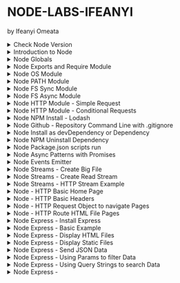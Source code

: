 # NODE-LABS-IFEANYI
by Ifeanyi Omeata

<details>
  <summary>Check Node Version</summary>

  ### Confirm Node Version
  
  ```
  node --version
  ```

</details>

<details>
  <summary>Introduction to Node</summary>

  ### node\myapp\app.js:

  ```js
  const amount = 100;
  
  if (amount < 100) {
    console.log("small number");
  } else {
    console.log("large number");
  }
  
  console.log("hey it's my first node app");
  ```

  ```
  node app.js
  ```

  ![image](https://github.com/user-attachments/assets/53dab7a3-7c26-42bf-b911-c4065cd9822a)

</details>

<details>
  <summary>Node Globals</summary>

  ### node\myapp\app.js:

  ```js
  // GLOBALS  - NO WINDOW !!!!
  
  // __dirname  - path to current directory
  // __filename - file name
  // require    - function to use modules (CommonJS)
  // module     - info about current module (file)
  // process    - info about env where the program is being executed
  
  console.log(__dirname);
  console.log(__filename);
  setInterval(() => {
    console.log("hello world");
  }, 1000);
  ```

  ```
  node app.js
  ```

  ![image](https://github.com/user-attachments/assets/1010ee5c-0425-4909-8379-df1cdd9e25f7)

</details>

<details>
  <summary>Node Exports and Require Module </summary>

  ### node\myapp\app.js:

  ```js
  // CommonJS, every file is module (by default)
  // Modules - Encapsulated Code (only share minimum)
  
  const sayHi = require("./data/func");
  const students = require("./data/data");
  const { names, singlePerson } = require("./data/data");
  
  sayHi("Susan");
  sayHi(students.john);
  sayHi(students.peter);
  sayHi(singlePerson.name);
  sayHi(names[0]);
  ```

  ### node\myapp\data\data.js:

  ```js
  // local
  const secret = "SUPER SECRET";
  // share
  const john = "John";
  const peter = "Peter";
  
  const person = {
    name: "Bob",
  };
  
  module.exports = { john, peter };
  module.exports.singlePerson = person;
  module.exports.names = ["James", "John", "Jane"];
  ```

  ### node\myapp\data\func.js:

  ```js
  const sayHi = (name) => {
    console.log(`Hello there, ${name}`);
  };
  
  // export default
  module.exports = sayHi;
  ```

  ![image](https://github.com/user-attachments/assets/57237c99-f617-4ac1-a805-f40400a72a06)

</details>

<details>
  <summary>Node OS Module </summary>

  ### node\myapp\app.js:

  ```js
  const os = require("os");
  
  // info about current user
  const user = os.userInfo();
  console.log("User Info: ", user);
  
  // method returns the system uptime in seconds
  console.log("System Uptime: ", `The System Uptime is ${os.uptime()} seconds`);
  
  const currentOS = {
    name: os.type(),
    release: os.release(),
    totalMem: os.totalmem(),
    freeMem: os.freemem(),
  };
  
  console.log("Current OS: ", currentOS);
  ```

  ```
  node app.js
  ```

  ![image](https://github.com/user-attachments/assets/20c0a217-d187-40db-9e9d-da879a135094)

</details>

<details>
  <summary>Node PATH Module </summary>

  ### node\myapp\app.js:

  ```js
  const path = require("path");
  console.log(path.sep);
  
  const filePath = path.join("/data/", "subfolder", "test.txt");
  console.log(filePath);
  
  const base = path.basename(filePath);
  console.log(base);
  
  const absolute = path.resolve(__dirname, "data", "subfolder", "test.txt");
  console.log(absolute);
  ```

  ```
  node app.js
  ```

  ![image](https://github.com/user-attachments/assets/8b849de5-b122-4014-b9c5-55b2b275b293)

</details>

<details>
  <summary>Node FS Sync Module </summary>

  ### node\myapp\app.js:

  ```js
  const { readFileSync, writeFileSync } = require("fs");
  console.log("start");
  
  const first = readFileSync("./data/content/first.txt", "utf8");
  const second = readFileSync("./data/content/second.txt", "utf8");
  console.log(first, second);
  
  writeFileSync(
    "./data/content/result-sync.txt",
    `Here is the result : ${first}, ${second}`,
    { flag: "a" }
  );
  
  console.log("done with this task");
  console.log("starting the next one");
  ```

  ```
  node app.js
  ```

  ![image](https://github.com/user-attachments/assets/4023b159-1766-4e28-bab3-5a2092c06556)

  ![image](https://github.com/user-attachments/assets/7c5aa4d6-719f-498d-b55e-3f698a5c5f27)

</details>

<details>
  <summary>Node FS Async Module </summary>

  ### node\myapp\app.js:

  ```js
  const { readFile, writeFile } = require("fs");
  
  console.log("start");
  
  readFile("./data/content/first.txt", "utf8", (err, result) => {
    if (err) {
      console.log(err);
      return;
    }
    const first = result;
  
    readFile("./data/content/second.txt", "utf8", (err, result) => {
      if (err) {
        console.log(err);
        return;
      }
      const second = result;
  
      writeFile(
        "./data/content/result-async.txt",
        `Here is the result : ${first}, ${second}`,
        (err, result) => {
          if (err) {
            console.log(err);
            return;
          }
          console.log("done with this task");
        }
      );
    });
  });
  
  console.log("starting next task");
  ```

  # OR

  ```js
  const { readFile, writeFile } = require("fs/promises");
  
  const start = async () => {
    try {
      console.log("start");
      const first = await readFile("./data/content/first.txt", "utf8");
      const second = await readFile("./data/content/second.txt", "utf8");
      await writeFile(
        "./data/content/result-async.txt",
        `Here is the result : ${first}, ${second}`
      );
      console.log("done with this task");
    } catch (err) {
      console.log(err);
    }
    console.log("starting next task");
  };
  
  start();
  ```

  ![image](https://github.com/user-attachments/assets/24925146-f113-4bb3-9b6e-f13d9867290f)

  ![image](https://github.com/user-attachments/assets/5be77fca-b9d1-47a8-adfc-58225a3c0849)

</details>

<details>
  <summary>Node HTTP Module - Simple Request </summary>

  ### node\myapp\app.js:

  ```js
  const http = require("http");
  
  const server = http.createServer((req, res) => {
    console.log("Request Method: ", req.method);
    console.log("Request URL: ", req.url);
    console.log("Request Path: ", req.path);
    console.log("Request Query: ", req.query);
    console.log("Request Params: ", req.params);
    console.log("Request Headers: ", req.headers);
    console.log("Request Body: ", req.body);
    console.log("Request Status Code: ", req.statusCode);
    console.log("Request Status Message: ", req.statusMessage);
  
    res.write("Welcome to our home page");
    res.end();
  });
  
  server.listen(5000);
  ```

  ```
  node app.js
  ```

  ![image](https://github.com/user-attachments/assets/e8648d38-0a03-4c1c-a231-c9cc5a0657ce)
  
  ![image](https://github.com/user-attachments/assets/46a8267b-4e8a-41c5-acbb-80c8385c75ee)

</details>

<details>
  <summary>Node HTTP Module - Conditional Requests </summary>

  ### node\myapp\app.js:

  ```js
  const http = require("http");
  
  const server = http.createServer((req, res) => {
    if (req.url === "/") {
      res.end("Welcome to our home page");
      return;
    }
    if (req.url === "/about") {
      res.end("Here is our short history");
      return;
    }
    res.end(`
      <h1>Oops!</h1>
    <p>We can't seem to find the page you are looking for</p>
    <a href="/">back home</a>
      `);
  
    // OR
    // ###################################
    // ###################################
    // if (req.url === "/") {
    //   res.end("Welcome to our home page");
    // } else if (req.url === "/about") {
    //   res.end("Here is our short history");
    // } else {
    //   res.end(`
    //   <h1>Oops!</h1>
    //   <p>We can't seem to find the page you are looking for</p>
    //   <a href="/">back home</a>
    //   `);
    // }
  });
  
  server.listen(5000, () => {
    console.log("Server is listening on port 5000...");
  });
  ```

  ```
  node app.js
  ```

  ![image](https://github.com/user-attachments/assets/f031aac8-1260-4cad-9b2e-d1dd6a34d3e9)
  
  ![image](https://github.com/user-attachments/assets/ae374dd2-c090-4d70-b736-520b3853c74e)

  ![image](https://github.com/user-attachments/assets/c2573757-b812-43cb-9d5d-e2d5e759585d)

  ![image](https://github.com/user-attachments/assets/afc2b2ea-7ba0-499e-b0e9-dbc45584f028)

</details>

<details>
  <summary>Node NPM Install - Lodash </summary>

  ```js
  // npm - global command, comes with node
  // npm --version

  // local dependency - use it only in this particular project
  // npm i <packagename>

  // global dependency - use it in any project
  // npm install -g <packageName>
  // sudo npm install -g <packageName> (mac)

  // package.json - manifest file (stores important info abvout project/package)
  // manual approach (create package.json in the root, create properties etc)
  // npm init (step by step, press enter to skip)
  // npm init -y (everything default)
  ```

  ```
  npm init -y
  npm i lodash
  ```

  ### node\myapp\package.json:

  ```json
  {
    "name": "myapp",
    "version": "1.0.0",
    "description": "myapp",
    "main": "app.js",
    "scripts": {
      "test": "echo \"Error: no test specified\" && exit 1"
    },
    "author": "",
    "license": "ISC",
    "dependencies": {
      "lodash": "^4.17.21"
    }
  }
  ```

  ### node\myapp\app.js:

  ```js
  const http = require("http");
  const _ = require("lodash");
  
  const items = [1, [2, [3, [4]]]];
  const newItems = _.flattenDeep(items);
  console.log(newItems);
  
  const server = http.createServer((req, res) => {
    if (req.url === "/") {
      res.end("Welcome to our home page");
      return;
    }
    if (req.url === "/about") {
      res.end("Here is our short history");
      return;
    }
    res.end(`
      <h1>Oops!</h1>
    <p>We can't seem to find the page you are looking for</p>
    <a href="/">back home</a>
      `);
  });
  
  server.listen(5000, () => {
    console.log("Server is listening on port 5000...");
  });
  ```

  ![image](https://github.com/user-attachments/assets/8b9cbbef-0fbf-44cd-b53a-8ad4e30a1954)

</details>

<details>
  <summary>Node Github - Repository Command Line with .gitignore</summary>

  ### .gitignore:

  ```
  /node_modules
  ```

  ### create a new repository on the command line:

  ```
  echo "# node-tutorial" >>> README.md
  git init
  git add README.md / git add .
  git commit -m "first commit"
  git branch -M main
  git remote add origin git@github.com: ifeanyi-omeata/node-tut.git
  git push -u origin main
  ```

  ### push an existing repository from the command line:

  ```
  git remote add origin git@github.com: ifeanyi-omeata/node-tut.git
  git branch -M main
  git push -u origin main
  ```

</details>

<details>
  <summary>Node Install as devDependency or Dependency </summary>

  ### Install Nodemon as Dependency:

  ```
  npm i nodemon
  ```

  ### Install Nodemon as devDependency:

  ```
  npm i nodemon -D
  npm i nodemon --save-dev
  ```

  ### node\myapp\package.json:

  ```json
  {
    "name": "myapp",
    "version": "1.0.0",
    "description": "myapp",
    "main": "app.js",
    "scripts": {
      "test": "echo \"Error: no test specified\" && exit 1"
    },
    "author": "",
    "license": "ISC",
    "dependencies": {
      "lodash": "^4.17.21"
    },
    "devDependencies": {
      "nodemon": "^3.1.10"
    }
  }
  ```

</details>

<details>
  <summary>Node NPM Uninstall Dependency </summary>

  ```
  npm uninstall bootstrap
  ```

  OR

  - [ ] Delete node_modules Folder
  - [ ] Delete package-lock.json File
  - [ ] Remove Bootstrap dependency ("bootstrap": "^4.6.0") from package.json
  - [ ] Run "npm install"

</details>


<details>
  <summary>Node Package.json scripts run </summary>
  
  ### node\myapp\package.json:

  ```json
  {
    "name": "myapp",
    "version": "1.0.0",
    "description": "myapp",
    "main": "app.js",
    "scripts": {
      "start": "node app.js",
      "dev": "nodemon app.js",
      "test": "echo \"Error: no test specified\" && exit 1"
    },
    "author": "",
    "license": "ISC",
    "dependencies": {
      "lodash": "^4.17.21"
    },
    "devDependencies": {
      "nodemon": "^3.1.10"
    }
  }
  ```

  ### Run Script Command:

  ```
  npm run dev
  ```

  ### node\myapp\app.js:

  ```js
  const http = require("http");
  const _ = require("lodash");
  
  const items = [1, [2, [3, [4]]]];
  const newItems = _.flattenDeep(items);
  console.log(newItems);
  
  const server = http.createServer((req, res) => {
    if (req.url === "/") {
      res.end("WELCOME TO OUR HOME PAGE!!!");
      return;
    }
    if (req.url === "/about") {
      res.end("Here is our short history");
      return;
    }
    res.end(`
      <h1>Oops!</h1>
    <p>We can't seem to find the page you are looking for</p>
    <a href="/">back home</a>
      `);
  });
  
  server.listen(5000, () => {
    console.log("Server is listening on port 5000...");
  });
  ```

  ![image](https://github.com/user-attachments/assets/6a6984e8-88d0-4c25-a2ca-dc0bfd879ff6)

  ![image](https://github.com/user-attachments/assets/1d555468-951b-4e53-8756-dd8953c2f19c)

</details>

<details>
  <summary>Node Async Patterns with Promises </summary>

  ### 1-node\myapp\app.js:

  ```js
  const { readFile } = require("fs");

  readFile("./data/content/first.txt", "utf8", (err, data) => {
    if (err) {
      console.log(err);
      return;
    } else {
      console.log(data);
      return;
    }
  });
  ```

  ![image](https://github.com/user-attachments/assets/7d6a76c8-0c7c-462f-a61f-7bececa15cea)

  ### 2-node\myapp\app.js:

  ```js
  const { readFile } = require("fs");

  const getText = (path) => {
    return new Promise((resolve, reject) => {
      readFile(path, "utf8", (err, data) => {
        if (err) {
          reject(err);
          return;
        } else {
          resolve(data);
          return;
        }
      });
    });
  };
  
  getText("./data/content/first.txt")
    .then((result) => console.log(result))
    .catch((err) => console.log(err));
  ```

  ![image](https://github.com/user-attachments/assets/f75a5ac1-69aa-447a-a26a-6cf2a8be1cae)

  ### 3-node\myapp\app.js:

  ```js
  const { readFile } = require("fs");
  
  const getText = (path) => {
    return new Promise((resolve, reject) => {
      readFile(path, "utf8", (err, data) => {
        if (err) {
          reject(err);
          return;
        } else {
          resolve(data);
          return;
        }
      });
    });
  };
  
  const start = async () => {
    try {
      const first = await getText("./data/content/first.txt");
      const second = await getText("./data/content/second.txt");
      console.log(first, second);
    } catch (error) {
      console.log(error);
    }
  };
  
  start();
  ```

  ![image](https://github.com/user-attachments/assets/4a0c84bc-4de9-466a-bb88-7231bbbdbb5f)

  ### 4-node\myapp\app.js:

  ```js
  // const { readFile, writeFile } = require("fs");
  // const util = require('util')
  // const readFilePromise = util.promisify(readFile)
  // const writeFilePromise = util.promisify(writeFile)
  
  const { readFile, writeFile } = require("fs/promises");
  
  const start = async () => {
    try {
      const first = await readFile("./data/content/first.txt", "utf8");
      const second = await readFile("./data/content/second.txt", "utf8");
      await writeFile(
        "./data/content/result-mind-grenade.txt",
        `THIS IS AWESOME : ${first} ${second}`,
        { flag: "a" }
      );
      console.log(first, second);
    } catch (error) {
      console.log(error);
    }
  };
  
  start();
  ```

  ![image](https://github.com/user-attachments/assets/cafd8b76-0651-4f2e-8156-17a5760406a4)

  ![image](https://github.com/user-attachments/assets/d3b9cf33-d2f8-4bae-af3e-c879cc214367)

</details>

<details>
  <summary>Node Events Emitter </summary>

  ### node\myapp\app.js:

  ```js
  const EventEmitter = require("events");
  
  const customEmitter = new EventEmitter();
  
  customEmitter.on("response", () => {
    console.log("data collection started");
  });
  
  customEmitter.on("response", (name, id) => {
    console.log(
      `data recieved user ${name || "unknown"} with id:${id || "unknown"}`
    );
  });
  
  customEmitter.on("response", () => {
    console.log("data collection ended");
  });
  
  customEmitter.emit("response");
  customEmitter.emit("response", "john", 34);
  customEmitter.emit("response", "peter", 34);
  ```

  ![image](https://github.com/user-attachments/assets/bbcf5adf-c5fa-4f8d-bb86-426b9747b2a6)

  ### node\myapp\app.js:

  ```js
  const http = require('http')
  
  // const server = http.createServer((req, res) => {
  //   res.end('Welcome')
  // })
  
  // Using Event Emitter API
  const server = http.createServer()
  // emits request event
  // subcribe to it / listen for it / respond to it
  server.on('request', (req, res) => {
    res.end('Welcome')
  })
  
  server.listen(5000)
  ```

</details>

<details>
  <summary>Node Streams - Create Big File </summary>

  ### node\myapp\app.js:

  ```js
  const { writeFileSync } = require("fs");
  for (let i = 0; i < 100000; i++) {
    writeFileSync("./data/content/big.txt", `hello world ${i}\n`, { flag: "a" });
  }
  ```

  ![image](https://github.com/user-attachments/assets/5b89625d-3e96-438b-8388-6c509835af02)

</details>

<details>
  <summary>Node Streams - Create Read Stream </summary>

  ### node\myapp\app.js:

  ```js
  const { createReadStream } = require("fs");
  
  // default 64kb
  // last buffer - remainder
  // highWaterMark - control size
  // const stream = createReadStream('./content/big.txt', { highWaterMark: 90000 })
  // const stream = createReadStream('../content/big.txt', { encoding: 'utf8' })
  const stream = createReadStream("./data/content/big.txt", {
    highWaterMark: 90000,
    encoding: "utf8",
  });
  
  stream.on("data", (result) => {
    console.log(result);
  });
  stream.on("error", (err) => console.log(err));
  ```

  ![image](https://github.com/user-attachments/assets/a100602a-4ec7-461e-a257-0db55202878c)

</details>

<details>
  <summary>Node Streams - HTTP Stream Example </summary>

  ### node\myapp\app.js:

  ```js
  var http = require("http");
  var fs = require("fs");
  
  http
    .createServer(function (req, res) {
      // const text = fs.readFileSync('./content/big.txt', 'utf8')
      // res.end(text)
      const fileStream = fs.createReadStream("./data/content/big.txt", "utf8");
      fileStream.on("open", () => {
        fileStream.pipe(res);
      });
      fileStream.on("error", (err) => {
        res.end(err);
      });
    })
    .listen(5000);
  ```

  ![image](https://github.com/user-attachments/assets/e7f875b5-570a-4a36-8ea6-a6800da36319)

  ![image](https://github.com/user-attachments/assets/26a6d9a9-4604-4c22-9b2a-2c0ea8955d01)

</details>

<details>
  <summary>Node - HTTP Basic Home Page </summary>

  ### node\myapp\app.js:

  ```js
  const http = require("http");
  
  const server = http.createServer((req, res) => {
    console.log("User accessed the home page");
    res.end("<h1>Home Page</h1>");
  });
  
  server.listen(5000, () => {
    console.log("Server is running on port 5000");
  });
  ```

  ![image](https://github.com/user-attachments/assets/a1311098-7bce-43ed-b27b-03e39faa7725)

  ![image](https://github.com/user-attachments/assets/7d504b67-5d9f-4f50-b30e-a66d61dcb328)

</details>

<details>
  <summary>Node - HTTP Basic Headers </summary>

  ### node\myapp\app.js:

  ```js
  const http = require("http");
  
  const server = http.createServer((req, res) => {
    res.writeHead(200, { "Content-Type": "text/html" });
    res.write("<h1>Home Page</h1>");
    res.end();
  });
  
  server.listen(5000, () => {
    console.log("Server is running on port 5000");
  });
  ```

  ![image](https://github.com/user-attachments/assets/fb9bdfcc-4a61-4f70-9eea-dae06f49a9f5)

  ![image](https://github.com/user-attachments/assets/6178f99c-8c76-46e9-96e8-1f89000f2647)

</details>

<details>
  <summary>Node - HTTP Request Object to navigate Pages </summary>

  ### node\myapp\app.js:

  ```js
  const http = require("http");
  
  const server = http.createServer((req, res) => {
    const url = req.url;
    const method = req.method;
    console.log(url, method);
  
    if (url === "/") {
      // home page
      res.writeHead(200, { "Content-Type": "text/html" });
      res.write("<h1>Home Page</h1>");
      res.end();
    } else if (url === "/about") {
      // about page
      res.writeHead(200, { "Content-Type": "text/html" });
      res.write("<h1>About Page</h1>");
      res.end();
    } else {
      // 404 page
      res.writeHead(404, { "Content-Type": "text/html" });
      res.write("<h1>404 | Page not found</h1>");
      res.end();
    }
  });
  
  server.listen(5000, () => {
    console.log("Server is running on port 5000");
  });
  ```

  ![image](https://github.com/user-attachments/assets/8889105e-be8c-437f-be14-da8acbe9a9da)
  ![image](https://github.com/user-attachments/assets/e01edb42-2b16-4758-8dcd-3f1eaef7b1db)
  ![image](https://github.com/user-attachments/assets/e54f4533-b338-4cbe-abf6-0f5f2f42c166)
  ![image](https://github.com/user-attachments/assets/0d21dfa3-8727-42cf-9892-6a1729abfa7d)

</details>

<details>
  <summary>Node - HTTP Route HTML File Pages </summary>

  ### node\myexpressapp\app.js

  ```js
  const http = require("http");
  const { readFileSync } = require("fs");
  
  // get all files
  const homePage = readFileSync("./pages/index.html");
  const aboutPage = readFileSync("./pages/about.html");
  // const styles = readFileSync("./navbar-app/styles.css");
  // const logo = readFileSync("./navbar-app/logo.svg");
  // const browserIcon = readFileSync("./navbar-app/browser-app-512x512.png");
  
  const server = http.createServer((req, res) => {
    const url = req.url;
    const method = req.method;
    console.log(url, method);
  
    if (url === "/") {
      // home page
      res.writeHead(200, { "Content-Type": "text/html" });
      res.write(homePage);
      res.end();
    } else if (url === "/about") {
      // about page
      res.writeHead(200, { "Content-Type": "text/html" });
      res.write(aboutPage);
      res.end();
    } else {
      // 404 page
      res.writeHead(404, { "Content-Type": "text/html" });
      res.write("<h1>404 | Page not found</h1>");
      res.end();
    }
  });
  
  server.listen(5000, () => {
    console.log("Server is running on port 5000");
  });
  ```

  ### node\myexpressapp\pages\index.html
  
  ```html
  <!DOCTYPE html>
  <html lang="en">
    <head>
      <meta charset="UTF-8" />
      <meta http-equiv="X-UA-Compatible" content="IE=edge" />
      <meta name="viewport" content="width=device-width, initial-scale=1.0" />
      <title>Home Page</title>
    </head>
    <body>
      <h1>Home Page</h1>
      <a href="/about">Go to About</a>
    </body>
  </html>
  ```

  ### node\myexpressapp\pages\about.html
  
  ```html
  <!DOCTYPE html>
  <html lang="en">
    <head>
      <meta charset="UTF-8" />
      <meta http-equiv="X-UA-Compatible" content="IE=edge" />
      <meta name="viewport" content="width=device-width, initial-scale=1.0" />
      <title>About Page</title>
    </head>
    <body>
      <h1>About Page</h1>
      <a href="/">Go to Home</a>
    </body>
  </html>
  ```

  ![image](https://github.com/user-attachments/assets/7a31de36-0d0a-4963-91c7-3ee3958b7a91)
  ![image](https://github.com/user-attachments/assets/38b04870-509a-4bca-9445-2ba284903606)
  ![image](https://github.com/user-attachments/assets/1d6b4da9-f727-4181-a19d-191a40a516f5)

</details>

<details>
  <summary>Node Express - Install Express </summary>

  ```
  npm install express
  npm install express@4.17.1
  npm install express@4.17.1 --save
  ```

  ### node\myexpressapp\package.json

  ```json
  {
    "name": "myexpressapp",
    "version": "1.0.0",
    "main": "app.js",
    "scripts": {
      "test": "echo \"Error: no test specified\" && exit 1",
      "start": "nodemon app.js"
    },
    "author": "",
    "license": "ISC",
    "description": "",
    "devDependencies": {
      "nodemon": "^3.1.10"
    },
    "dependencies": {
      "express": "^5.1.0"
    }
  }
  ```

</details>

<details>
  <summary>Node Express - Basic Example </summary>

  ### node\myexpressapp\app.js

  ```js
  const express = require("express");
  const app = express();
  const port = 5000;
  
  app.get("/", (req, res) => {
    console.log("user hit the Home Page");
    res.status(200).send("Home Page");
  });
  
  app.get("/about", (req, res) => {
    console.log("user hit the About Page");
    res.status(200).send("About Page");
  });
  
  app.all("/*path", (req, res) => {
    res.status(404).send("<h1>404 | Resource not found</h1>");
  });
  
  app.listen(port, () => {
    console.log(`server is listening on port ${port}...`);
  });
  
  // app.get
  // app.post
  // app.put
  // app.delete
  // app.all
  // app.use
  // app.listen
  ```

  ![image](https://github.com/user-attachments/assets/ae4a2228-d51b-4267-8dd3-5e4b9004558a)

</details>

<details>
  <summary>Node Express - Display HTML Files </summary>

  ### node\myexpressapp\app.js

  ```js
  const path = require("path");
  const express = require("express");
  const app = express();
  const port = 5000;
  
  app.get("/", (req, res) => {
    console.log("user hit the Home Page");
    res.status(200).sendFile(path.resolve(__dirname, "./pages/index.html"));
    // res.status(200).sendFile(path.join(__dirname, "./pages/index.html"));
  });
  
  app.get("/about", (req, res) => {
    console.log("user hit the About Page");
    res.status(200).sendFile(path.resolve(__dirname, "./pages/about.html"));
  });
  
  app.all("/*path", (req, res) => {
    res.status(404).send("<h1>404 | Resource not found</h1>");
  });
  
  app.listen(port, () => {
    console.log(`server is listening on port ${port}...`);
  });
  ```

  ### node\myexpressapp\pages\index.html
  
  ```html
  <!DOCTYPE html>
  <html lang="en">
    <head>
      <meta charset="UTF-8" />
      <meta http-equiv="X-UA-Compatible" content="IE=edge" />
      <meta name="viewport" content="width=device-width, initial-scale=1.0" />
      <title>Home Page</title>
    </head>
    <body>
      <h1>Home Page</h1>
      <a href="/about">Go to About</a>
    </body>
  </html>
  ```

  ### node\myexpressapp\pages\about.html
  
  ```html
  <!DOCTYPE html>
  <html lang="en">
    <head>
      <meta charset="UTF-8" />
      <meta http-equiv="X-UA-Compatible" content="IE=edge" />
      <meta name="viewport" content="width=device-width, initial-scale=1.0" />
      <title>About Page</title>
    </head>
    <body>
      <h1>About Page</h1>
      <a href="/">Go to Home</a>
    </body>
  </html>
  ```

  ![image](https://github.com/user-attachments/assets/8a825200-1c07-45b0-8eb5-a9cdd83212da)
  ![image](https://github.com/user-attachments/assets/cdd7e015-58d7-467a-aa1d-b4b46185007e)
  ![image](https://github.com/user-attachments/assets/fdedfdec-8a1a-4d4e-a057-2aaee0fa41ca)

</details>

<details>
  <summary>Node Express - Display Static Files </summary>

  ### node\myexpressapp\app.js

  ```js
  const express = require("express");
  const app = express();
  const path = require("path");
  const port = 5000;
  
  //Serve static files middleware
  app.use(express.static("./public"));
  
  app.get("/", (req, res) => {
    console.log("user hit the Home Page");
    res.status(200).sendFile(path.resolve(__dirname, "./pages/index.html"));
    // res.status(200).sendFile(path.join(__dirname, "./pages/index.html"));
  });
  
  app.get("/about", (req, res) => {
    console.log("user hit the About Page");
    res.status(200).sendFile(path.resolve(__dirname, "./pages/about.html"));
  });
  
  app.all("/*path", (req, res) => {
    res.status(404).send("<h1>404 | Resource not found</h1>");
  });
  
  app.listen(port, () => {
    console.log(`server is listening on port ${port}...`);
  });
  ```

  ### node\myexpressapp\public\styles.css
  
  ```css
  .btn {
      background-color: red;
      color: white;
      padding: 10px 20px;
      border: none;
      border-radius: 5px;
      cursor: pointer;
  }
  
  .btn:hover {
      background-color: black;
  }
  
  .btn-link {
      text-decoration: none;
      color: white;
  }
  
  .btn-link:hover {
      color: white;
  }
  ```

  ### node\myexpressapp\public\app.js
  
  ```js
  const portfolio = document.querySelector("#portfolio");
  const portfolioName = portfolio.textContent;
  
  portfolio.addEventListener("click", () => {
    alert(`${portfolioName} button clicked`);
  });
  ```

  ### node\myexpressapp\pages\index.html
  
  ```html
  <!DOCTYPE html>
  <html lang="en">
    <head>
      <meta charset="UTF-8" />
      <meta http-equiv="X-UA-Compatible" content="IE=edge" />
      <meta name="viewport" content="width=device-width, initial-scale=1.0" />
      <title>Home Page</title>
      <link rel="stylesheet" href="./styles.css" />
    </head>
    <body>
      <nav>
        <img src="./logo.svg" alt="logo" />
      </nav>
      <h1>Home Page</h1>
      <button class="btn" id="portfolio">View our Portfolio</button>
      <a href="/about" class="btn btn-link">Go to About</a>
      <script src="./app.js"></script>
    </body>
  </html>
  ```

  ### node\myexpressapp\pages\about.html
  
  ```html
  <!DOCTYPE html>
  <html lang="en">
    <head>
      <meta charset="UTF-8" />
      <meta http-equiv="X-UA-Compatible" content="IE=edge" />
      <meta name="viewport" content="width=device-width, initial-scale=1.0" />
      <title>About Page</title>
      <link rel="stylesheet" href="./styles.css" />
    </head>
    <body>
      <nav>
        <img src="./logo.svg" alt="logo" />
      </nav>
      <h1>About Page</h1>
      <a href="/" class="btn btn-link">Go to Home</a>
    </body>
  </html>
  ```

![image](https://github.com/user-attachments/assets/a42903d8-b525-47b7-9266-11e3b0d59005)
![image](https://github.com/user-attachments/assets/18f2e127-735b-4367-8b8b-0bc1afcef667)
![image](https://github.com/user-attachments/assets/b7f61adc-bf0b-4fd7-90b9-dcb9181e4082)
![image](https://github.com/user-attachments/assets/ab0264ae-c001-454e-889d-7cadecd0e179)

</details>

<details>
  <summary>Node Express - Send JSON Data </summary>

  ### node\myexpressapp\app.js

  ```js
  const express = require("express");
  const app = express();
  const path = require("path");
  const port = 5000;
  
  const { products, people } = require("./data/data");
  
  //Serve static files middleware
  app.use(express.static("./public"));
  
  app.get("/", (req, res) => {
    res.status(200).json(products);
  });
  
  app.get("/api/v1/people", (req, res) => {
    res.status(200).json(people);
  });
  
  app.listen(port, () => {
    console.log(`server is listening on port ${port}...`);
  });
  ```

  ### node\myexpressapp\data\data.js
  
  ```js
  const products = [
    {
      id: 1,
      name: "albany sofa",
      image:
        "https://dl.airtable.com/.attachments/6ac7f7b55d505057317534722e5a9f03/9183491e/product-3.jpg",
      price: 39.95,
      desc: `I'm baby direct trade farm-to-table hell of, YOLO readymade raw denim venmo whatever organic gluten-free kitsch schlitz irony af flexitarian.`,
    },
    {
      id: 2,
      name: "entertainment center",
      image:
        "https://dl.airtable.com/.attachments/da5e17fd71f50578d525dd5f596e407e/d5e88ac8/product-2.jpg",
      price: 29.98,
      desc: `I'm baby direct trade farm-to-table hell of, YOLO readymade raw denim venmo whatever organic gluten-free kitsch schlitz irony af flexitarian.`,
    },
    {
      id: 3,
      name: "albany sectional",
      image:
        "https://dl.airtable.com/.attachments/05ecddf7ac8d581ecc3f7922415e7907/a4242abc/product-1.jpeg",
      price: 10.99,
      desc: `I'm baby direct trade farm-to-table hell of, YOLO readymade raw denim venmo whatever organic gluten-free kitsch schlitz irony af flexitarian.`,
    },
    {
      id: 4,
      name: "leather sofa",
      image:
        "https://dl.airtable.com/.attachments/3245c726ee77d73702ba8c3310639727/f000842b/product-5.jpg",
      price: 9.99,
      desc: `I'm baby direct trade farm-to-table hell of, YOLO readymade raw denim venmo whatever organic gluten-free kitsch schlitz irony af flexitarian.`,
    },
  ];
  const people = [
    { id: 1, name: "john" },
    { id: 2, name: "peter" },
    { id: 3, name: "susan" },
    { id: 4, name: "anna" },
    { id: 5, name: "emma" },
  ];
  module.exports = { products, people };
  ```

  ![image](https://github.com/user-attachments/assets/8124ee76-9ec8-4e9a-939b-0f7658a0acda)
  ![image](https://github.com/user-attachments/assets/fd501397-ce9d-45ee-b787-3302a6cf8f9d)
  ![image](https://github.com/user-attachments/assets/a5ffedea-a15d-4c93-8950-9ee645e4dd47)

</details>

<details>
  <summary>Node Express - Using Params to filter Data </summary>

  ### node\myexpressapp\app.js

  ```js
  const express = require("express");
  const app = express();
  const path = require("path");
  const port = 5000;
  
  const { products, people } = require("./data/data");
  
  //Serve static files middleware
  app.use(express.static("./public"));
  
  app.get("/", (req, res) => {
    res.status(200).send(
      `<h1>Home Page</h1>
      <link rel="stylesheet" href="/styles.css">
      <a class='btn btn-link' href='/api/v1/products'>products</a>
      <a class='btn btn-link' href='/api/v1/people'>people</a>`
    );
  });
  
  app.get("/api/v1/products", (req, res) => {
    const newProducts = products.map((product) => {
      const { id, name, image } = product;
      return { id, name, image };
    });
    return res.status(200).json(newProducts);
  });
  
  app.get("/api/v1/products/:productID", (req, res) => {
    const { productID } = req.params;
    const singleProduct = products.find(
      (product) => product.id === Number(productID)
    );
    if (!singleProduct) {
      return res.status(404).send("404 | Product not found");
    }
    return res.status(200).json(singleProduct);
  });
  
  app.get("/api/v1/products/:productID/reviews/:reviewID", (req, res) => {
    const { productID, reviewID } = req.params;
    console.log(productID, reviewID);
    res.send(`ProductID: ${productID} | ReviewID: ${reviewID}`);
  });
  
  app.get("/api/v1/people", (req, res) => {
    res.status(200).json(people);
  });
  
  app.listen(port, () => {
    console.log(`server is listening on port ${port}...`);
  });

  ```

  ### node\myexpressapp\public\styles.css
  
  ```css
  .btn {
      background-color: red;
      color: white;
      padding: 10px 20px;
      border: none;
      border-radius: 5px;
      cursor: pointer;
  }
  
  .btn:hover {
      background-color: black;
  }
  
  .btn-link {
      text-decoration: none;
      color: white;
  }
  
  .btn-link:hover {
      color: white;
  }
  ```

  ### node\myexpressapp\data\data.js
  
  ```js
  const products = [
    {
      id: 1,
      name: "albany sofa",
      image:
        "https://dl.airtable.com/.attachments/6ac7f7b55d505057317534722e5a9f03/9183491e/product-3.jpg",
      price: 39.95,
      desc: `I'm baby direct trade farm-to-table hell of, YOLO readymade raw denim venmo whatever organic gluten-free kitsch schlitz irony af flexitarian.`,
    },
    {
      id: 2,
      name: "entertainment center",
      image:
        "https://dl.airtable.com/.attachments/da5e17fd71f50578d525dd5f596e407e/d5e88ac8/product-2.jpg",
      price: 29.98,
      desc: `I'm baby direct trade farm-to-table hell of, YOLO readymade raw denim venmo whatever organic gluten-free kitsch schlitz irony af flexitarian.`,
    },
    {
      id: 3,
      name: "albany sectional",
      image:
        "https://dl.airtable.com/.attachments/05ecddf7ac8d581ecc3f7922415e7907/a4242abc/product-1.jpeg",
      price: 10.99,
      desc: `I'm baby direct trade farm-to-table hell of, YOLO readymade raw denim venmo whatever organic gluten-free kitsch schlitz irony af flexitarian.`,
    },
    {
      id: 4,
      name: "leather sofa",
      image:
        "https://dl.airtable.com/.attachments/3245c726ee77d73702ba8c3310639727/f000842b/product-5.jpg",
      price: 9.99,
      desc: `I'm baby direct trade farm-to-table hell of, YOLO readymade raw denim venmo whatever organic gluten-free kitsch schlitz irony af flexitarian.`,
    },
  ];
  const people = [
    { id: 1, name: "john" },
    { id: 2, name: "peter" },
    { id: 3, name: "susan" },
    { id: 4, name: "anna" },
    { id: 5, name: "emma" },
  ];
  module.exports = { products, people };
  ```

  ![image](https://github.com/user-attachments/assets/d0fd8248-a9db-4802-97c3-9af4ec40728b)
  ![image](https://github.com/user-attachments/assets/f5564ab9-ffaf-46b8-ae93-37ea291e20fe)
  ![image](https://github.com/user-attachments/assets/75c250f4-4912-4d38-bf29-03d1539b07b8)
  ![image](https://github.com/user-attachments/assets/8564ea22-4b83-48c7-9d1b-cba5ee10d7fe)
  ![image](https://github.com/user-attachments/assets/2b8f111b-ecdf-4d29-9bab-6dddf6780743)
  ![image](https://github.com/user-attachments/assets/332dd07a-ac7a-42b5-94b6-c65bc832ddd5)
  ![image](https://github.com/user-attachments/assets/6a1ddbf7-64d1-4607-ae58-9549d6036cc0)

</details>

<details>
  <summary>Node Express - Using Query Strings to search Data </summary>

  ### node\myexpressapp\app.js

  ```js
  const express = require("express");
  const app = express();
  const path = require("path");
  const port = 5000;
  
  const { products, people } = require("./data/data");
  
  //Serve static files middleware
  app.use(express.static("./public"));
  
  // Home Page
  app.get("/", (req, res) => {
    res.status(200).send(
      `<h1>Home Page</h1>
      <link rel="stylesheet" href="/styles.css">
      <a class='btn btn-link' href='/api/v1/products'>products</a>
      <a class='btn btn-link' href='/api/v1/people'>people</a>`
    );
  });
  
  // Products Page
  app.get("/api/v1/products", (req, res) => {
    const newProducts = products.map((product) => {
      const { id, name, image } = product;
      return { id, name, image };
    });
    return res.status(200).json(newProducts);
  });
  
  // Products Query Page
  app.get("/api/v1/products/query", (req, res) => {
    const { search, limit } = req.query;
    console.log({ search, limit });
    // return res.status(200).json({ search, limit });
    let sortedProducts = [...products];
    if (search) {
      sortedProducts = sortedProducts.filter((product) => {
        return product.name.startsWith(search);
      });
    }
    if (limit) {
      sortedProducts = sortedProducts.slice(0, Number(limit));
    }
    if (sortedProducts.length < 1) {
      // return res.status(200).send("No products found");
      return res.status(200).json({ success: true, data: [] });
    }
    return res.status(200).json(sortedProducts);
  });
  
  // Single Product Page
  app.get("/api/v1/products/:productID", (req, res) => {
    const { productID } = req.params;
    const singleProduct = products.find(
      (product) => product.id === Number(productID)
    );
    if (!singleProduct) {
      return res.status(404).send("404 | Product not found");
    }
    return res.status(200).json(singleProduct);
  });
  
  // Single Product Reviews Page
  app.get("/api/v1/products/:productID/reviews/:reviewID", (req, res) => {
    const { productID, reviewID } = req.params;
    console.log(productID, reviewID);
    res.send(`ProductID: ${productID} | ReviewID: ${reviewID}`);
  });
  
  // People Page
  app.get("/api/v1/people", (req, res) => {
    res.status(200).json(people);
  });
  
  app.listen(port, () => {
    console.log(`server is listening on port ${port}...`);
  });

  ```

  ### node\myexpressapp\data\data.js
  
  ```js
  const products = [
    {
      id: 1,
      name: "albany sofa",
      image:
        "https://dl.airtable.com/.attachments/6ac7f7b55d505057317534722e5a9f03/9183491e/product-3.jpg",
      price: 39.95,
      desc: `I'm baby direct trade farm-to-table hell of, YOLO readymade raw denim venmo whatever organic gluten-free kitsch schlitz irony af flexitarian.`,
    },
    {
      id: 2,
      name: "entertainment center",
      image:
        "https://dl.airtable.com/.attachments/da5e17fd71f50578d525dd5f596e407e/d5e88ac8/product-2.jpg",
      price: 29.98,
      desc: `I'm baby direct trade farm-to-table hell of, YOLO readymade raw denim venmo whatever organic gluten-free kitsch schlitz irony af flexitarian.`,
    },
    {
      id: 3,
      name: "albany sectional",
      image:
        "https://dl.airtable.com/.attachments/05ecddf7ac8d581ecc3f7922415e7907/a4242abc/product-1.jpeg",
      price: 10.99,
      desc: `I'm baby direct trade farm-to-table hell of, YOLO readymade raw denim venmo whatever organic gluten-free kitsch schlitz irony af flexitarian.`,
    },
    {
      id: 4,
      name: "leather sofa",
      image:
        "https://dl.airtable.com/.attachments/3245c726ee77d73702ba8c3310639727/f000842b/product-5.jpg",
      price: 9.99,
      desc: `I'm baby direct trade farm-to-table hell of, YOLO readymade raw denim venmo whatever organic gluten-free kitsch schlitz irony af flexitarian.`,
    },
  ];
  const people = [
    { id: 1, name: "john" },
    { id: 2, name: "peter" },
    { id: 3, name: "susan" },
    { id: 4, name: "anna" },
    { id: 5, name: "emma" },
  ];
  module.exports = { products, people };

  ```

  ![image](https://github.com/user-attachments/assets/5d00b5bd-d6b6-4dc7-b7fc-48e159ce75c4)
  ![image](https://github.com/user-attachments/assets/d00a9964-872d-49a9-aaeb-ca57ca2fde26)

</details>





























<details>
  <summary>Node Express -  </summary>

  ### node\myexpressapp\app.js

  ```js

  ```

  ### node\myexpressapp\pages\index.html
  
  ```html

  ```

  ```
  node app.js
  ```



</details>










